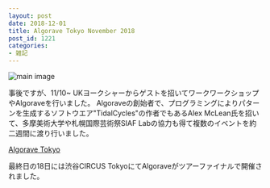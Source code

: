 ```yaml
---
layout: post
date: 2018-12-01
title: Algorave Tokyo November 2018
post_id: 1221
categories: 
- 雑記
---
```


![main image](/images/algorave-tokyo-november-2018-title.jpg)

事後ですが、11/10~ UKヨークシャーからゲストを招いてワークワークショップやAlgoraveを行いました。
Algoraveの創始者で、プログラミングによりパターンを生成するソフトウエア"TidalCycles"の作者でもあるAlex McLean氏を招いて、多摩美術大学や札幌国際芸術祭SIAF Labの協力も得て複数のイベントを約二週間に渡り行いました。

[Algorave Tokyo][1]

[1]: https://algorave.tokyo

最終日の18日には渋谷CIRCUS TokyoにてAlgoraveがツアーファイナルで開催されました。
